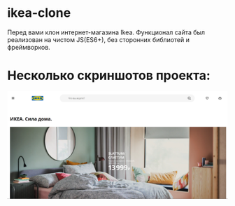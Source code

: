 # ikea-clone
Перед вами клон интернет-магазина Ikea. 
Функционал сайта был реализован на чистом JS(ES6+), без сторонних библиотей и фреймворков.
# Несколько скриншотов проекта:
![Главная](https://github.com/kirillshapovalovv/ikea-clone/blob/main/image/1.png)
